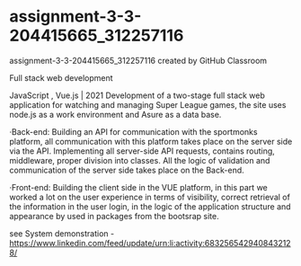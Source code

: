 # assignment-3-3-204415665_312257116
assignment-3-3-204415665_312257116 created by GitHub Classroom

Full stack web development

JavaScript , Vue.js | 2021
Development of a two-stage full stack web application for watching and managing Super League games, the site uses node.js as a work
environment and Asure as a data base.

·Back-end:
Building an API for communication with the sportmonks platform, all communication with this platform takes place on the server side via the
API.
Implementing all server-side API requests, contains routing, middleware, proper division into classes.
All the logic of validation and communication of the server side takes place on the Back-end.

·Front-end:
Building the client side in the VUE platform, in this part we worked a lot on the user experience in terms of visibility, correct retrieval of the
information in the user login, in the logic of the application structure and appearance by used in packages from the bootsrap site.

see System demonstration - https://www.linkedin.com/feed/update/urn:li:activity:6832565429408432128/

